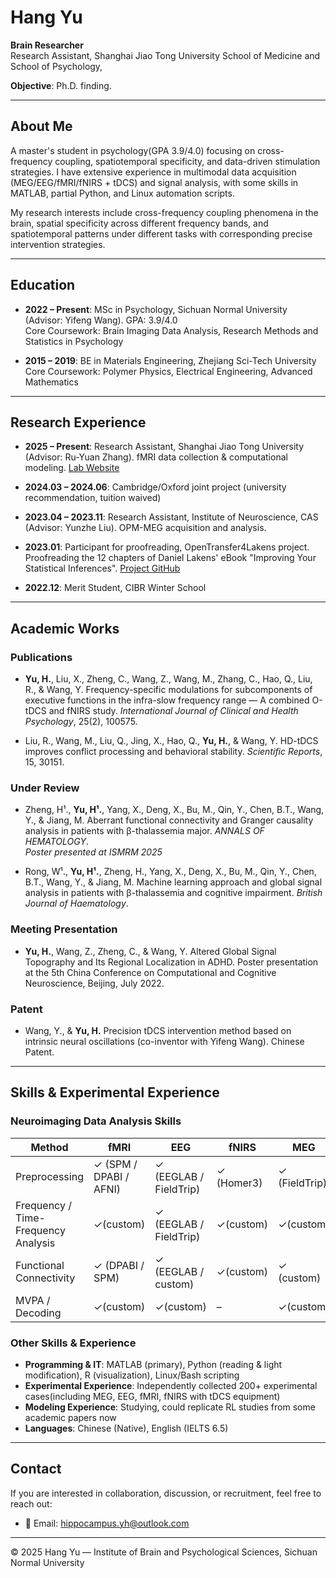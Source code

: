 # Hang Yu

**Brain Researcher**  
Research Assistant, Shanghai Jiao Tong University School of Medicine and School of Psychology,

**Objective**: Ph.D. finding.

---

## About Me

A master's student in psychology(GPA 3.9/4.0) focusing on cross-frequency coupling, spatiotemporal specificity, and data-driven stimulation strategies. I have extensive experience in multimodal data acquisition (MEG/EEG/fMRI/fNIRS + tDCS) and signal analysis, with some skills in MATLAB, partial Python, and Linux automation scripts.

My research interests include cross-frequency coupling phenomena in the brain, spatial specificity across different frequency bands, and spatiotemporal patterns under different tasks with corresponding precise intervention strategies.

---

## Education

- **2022 – Present**: MSc in Psychology, Sichuan Normal University (Advisor: Yifeng Wang). GPA: 3.9/4.0  
  Core Coursework: Brain Imaging Data Analysis, Research Methods and Statistics in Psychology

- **2015 – 2019**: BE in Materials Engineering, Zhejiang Sci-Tech University  
  Core Coursework: Polymer Physics, Electrical Engineering, Advanced Mathematics

---

## Research Experience

- **2025 – Present**: Research Assistant, Shanghai Jiao Tong University (Advisor: Ru-Yuan Zhang). fMRI data collection & computational modeling. [Lab Website](https://ruyuanzhang.github.io/people.html)

- **2024.03 – 2024.06**: Cambridge/Oxford joint project (university recommendation, tuition waived)

- **2023.04 – 2023.11**: Research Assistant, Institute of Neuroscience, CAS (Advisor: Yunzhe Liu). OPM-MEG acquisition and analysis.

- **2023.01**: Participant for proofreading, OpenTransfer4Lakens project. Proofreading the 12 chapters of Daniel Lakens' eBook "Improving Your Statistical Inferences". [Project GitHub](https://github.com/OpenSci-CN/OpenTransfer4Lakens)

- **2022.12**: Merit Student, CIBR Winter School

---

## Academic Works

### Publications
- **Yu, H.**, Liu, X., Zheng, C., Wang, Z., Wang, M., Zhang, C., Hao, Q., Liu, R., & Wang, Y. Frequency-specific modulations for subcomponents of executive functions in the infra-slow frequency range — A combined O-tDCS and fNIRS study. *International Journal of Clinical and Health Psychology*, 25(2), 100575.

- Liu, R., Wang, M., Liu, Q., Jing, X., Hao, Q., **Yu, H.**, & Wang, Y. HD-tDCS improves conflict processing and behavioral stability. *Scientific Reports*, 15, 30151.

### Under Review
- Zheng, H¹., **Yu, H¹.**, Yang, X., Deng, X., Bu, M., Qin, Y., Chen, B.T., Wang, Y., & Jiang, M. Aberrant functional connectivity and Granger causality analysis in patients with β-thalassemia major. *ANNALS OF HEMATOLOGY*.  
  *Poster presented at ISMRM 2025*
  
- Rong, W¹., **Yu, H¹.**, Zheng, H., Yang, X., Deng, X., Bu, M., Qin, Y., Chen, B.T., Wang, Y., & Jiang, M. Machine learning approach and global signal analysis in patients with β-thalassemia and cognitive impairment. *British Journal of Haematology*.  

### Meeting Presentation
- **Yu, H.**, Wang, Z., Zheng, C., & Wang, Y. Altered Global Signal Topography and Its Regional Localization in ADHD. Poster presentation at the 5th China Conference on Computational and Cognitive Neuroscience, Beijing, July 2022.

### Patent
- Wang, Y., & **Yu, H.** Precision tDCS intervention method based on intrinsic neural oscillations (co-inventor with Yifeng Wang). Chinese Patent.

---

## Skills & Experimental Experience

### Neuroimaging Data Analysis Skills

| Method | fMRI | EEG | fNIRS | MEG |
|--------|------|-----|-------|-----|
| Preprocessing | ✓ (SPM / DPABI / AFNI) | ✓ (EEGLAB / FieldTrip) | ✓ (Homer3) | ✓ (FieldTrip) |
| Frequency / Time-Frequency Analysis | ✓(custom) | ✓ (EEGLAB / FieldTrip) | ✓(custom) | ✓(custom) |
| Functional Connectivity | ✓ (DPABI / SPM) | ✓ (EEGLAB / custom) | ✓(custom) | ✓ (custom) |
| MVPA / Decoding | ✓(custom) | ✓(custom) | – | ✓(custom) |

### Other Skills & Experience

- **Programming & IT**: MATLAB (primary), Python (reading & light modification), R (visualization), Linux/Bash scripting
- **Experimental Experience**: Independently collected 200+ experimental cases(including MEG, EEG, fMRI, fNIRS with tDCS equipment)
- **Modeling Experience**: Studying, could replicate RL studies from some academic papers now
- **Languages**: Chinese (Native), English (IELTS 6.5)

---

## Contact

If you are interested in collaboration, discussion, or recruitment, feel free to reach out:

- 📧 Email: [hippocampus.yh@outlook.com](mailto:hippocampus.yh@outlook.com)

---

© 2025 Hang Yu — Institute of Brain and Psychological Sciences, Sichuan Normal University
